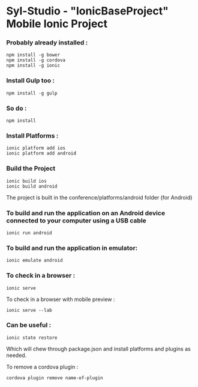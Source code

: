 # Syl-Studio - "IonicBaseProject" Mobile Ionic Project

### Probably already installed :
```
npm install -g bower
npm install -g cordova
npm install -g ionic
```

### Install Gulp too :
```
npm install -g gulp
```

### So do :
```
npm install
```


### Install Platforms :
```
ionic platform add ios
ionic platform add android
```

### Build the Project
```
ionic build ios
ionic build android
```
The project is built in the conference/platforms/android folder (for Android)

### To build and run the application on an Android device connected to your computer using a USB cable
```
ionic run android
```

### To build and run the application in emulator:
```
ionic emulate android
```

### To check in a browser :
```
ionic serve
```

To check in a browser with mobile preview :
```
ionic serve --lab
```


### Can be useful :
```
ionic state restore
```
Which will chew through package.json and install platforms and plugins as needed.


To remove a cordova plugin :
```
cordova plugin remove name-of-plugin
```
